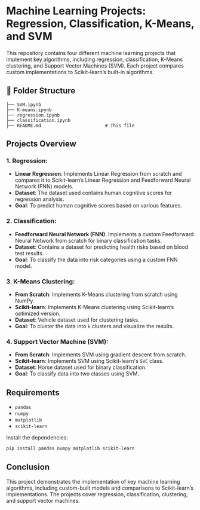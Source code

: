 # Machine Learning Projects: Regression, Classification, K-Means, and SVM

This repository contains four different machine learning projects that implement key algorithms, including regression, classification, K-Means clustering, and Support Vector Machines (SVM). Each project compares custom implementations to Scikit-learn’s built-in algorithms.

## 📁 Folder Structure

```
├── SVM.ipynb
├── K-means.ipynb
├── regression.ipynb
├── classification.ipynb
├── README.md                        # This file
```

## Projects Overview

### 1. **Regression:**
   - **Linear Regression**: Implements Linear Regression from scratch and compares it to Scikit-learn’s Linear Regression and Feedforward Neural Network (FNN) models.
   - **Dataset**: The dataset used contains human cognitive scores for regression analysis.
   - **Goal**: To predict human cognitive scores based on various features.

### 2. **Classification:**
   - **Feedforward Neural Network (FNN)**: Implements a custom Feedforward Neural Network from scratch for binary classification tasks.
   - **Dataset**: Contains a dataset for predicting health risks based on blood test results.
   - **Goal**: To classify the data into risk categories using a custom FNN model.

### 3. **K-Means Clustering:**
   - **From Scratch**: Implements K-Means clustering from scratch using NumPy.
   - **Scikit-learn**: Implements K-Means clustering using Scikit-learn’s optimized version.
   - **Dataset**: Vehicle dataset used for clustering tasks.
   - **Goal**: To cluster the data into `k` clusters and visualize the results.

### 4. **Support Vector Machine (SVM):**
   - **From Scratch**: Implements SVM using gradient descent from scratch.
   - **Scikit-learn**: Implements SVM using Scikit-learn's `SVC` class.
   - **Dataset**: Horse dataset used for binary classification.
   - **Goal**: To classify data into two classes using SVM.

## Requirements

- `pandas`
- `numpy`
- `matplotlib`
- `scikit-learn`

Install the dependencies:
```bash
pip install pandas numpy matplotlib scikit-learn
```

## Conclusion

This project demonstrates the implementation of key machine learning algorithms, including custom-built models and comparisons to Scikit-learn’s implementations. The projects cover regression, classification, clustering, and support vector machines.
